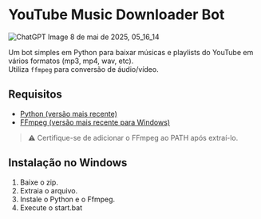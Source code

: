 # YouTube Music Downloader Bot

![ChatGPT Image 8 de mai  de 2025, 05_16_14](https://github.com/user-attachments/assets/528e62aa-452c-4d67-b5fe-e968568cdf4f)


Um bot simples em Python para baixar músicas e playlists do YouTube em vários formatos (mp3, mp4, wav, etc).  
Utiliza `ffmpeg` para conversão de áudio/vídeo.

## Requisitos

- [Python (versão mais recente)](https://apps.microsoft.com/detail/9NCVDN91XZQP?hl=en-us&gl=BR&ocid=pdpshare)
- [FFmpeg (versão mais recente para Windows)](https://www.gyan.dev/ffmpeg/builds/ffmpeg-git-essentials.7z)

> ⚠️ Certifique-se de adicionar o FFmpeg ao PATH após extraí-lo.

## Instalação no Windows

1. Baixe o zip.
2. Extraia o arquivo.
3. Instale o Python e o Ffmpeg.
4. Execute o start.bat
